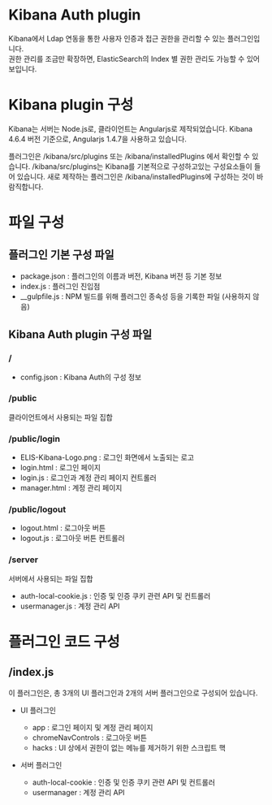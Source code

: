 # Kibana Auth plugin
Kibana에서 Ldap 연동을 통한 사용자 인증과 접근 권한을 관리할 수 있는 플러그인입니다.  
권한 관리를 조금만 확장하면, ElasticSearch의 Index 별 권한 관리도 가능할 수 있어 보입니다.

# Kibana plugin 구성
Kibana는 서버는 Node.js로, 클라이언트는 Angularjs로 제작되었습니다.
Kibana 4.6.4 버전 기준으로, Angularjs 1.4.7을 사용하고 있습니다.

플러그인은 /kibana/src/plugins 또는 /kibana/installedPlugins 에서 확인할 수 있습니다.
/kibana/src/plugins는 Kibana를 기본적으로 구성하고있는 구성요소들이 들어 있습니다.
새로 제작하는 플러그인은 /kibana/installedPlugins에 구성하는 것이 바람직합니다.


# 파일 구성
## 플러그인 기본 구성 파일
- package.json : 플러그인의 이름과 버전, Kibana 버전 등 기본 정보
- index.js : 플러그인 진입점
- __gulpfile.js : NPM 빌드를 위해 플러그인 종속성 등을 기록한 파일 (사용하지 않음)

## Kibana Auth plugin 구성 파일

### /
- config.json : Kibana Auth의 구성 정보

### /public
클라이언트에서 사용되는 파일 집합

### /public/login
- ELIS-Kibana-Logo.png : 로그인 화면에서 노출되는 로고
- login.html : 로그인 페이지
- login.js : 로그인과 계정 관리 페이지 컨트롤러
- manager.html : 계정 관리 페이지

### /public/logout
- logout.html : 로그아웃 버튼
- logout.js : 로그아웃 버튼 컨트롤러

### /server
서버에서 사용되는 파일 집합

- auth-local-cookie.js : 인증 및 인증 쿠키 관련 API 및 컨트롤러
- usermanager.js : 계정 관리 API


# 플러그인 코드 구성
## /index.js
이 플러그인은, 총 3개의 UI 플러그인과 2개의 서버 플러그인으로 구성되어 있습니다.
* UI 플러그인
    * app : 로그인 페이지 및 계정 관리 페이지
    * chromeNavControls : 로그아웃 버튼
    * hacks : UI 상에서 권한이 없는 메뉴를 제거하기 위한 스크립트 핵

* 서버 플러그인
    * auth-local-cookie : 인증 및 인증 쿠키 관련 API 및 컨트롤러
    * usermanager : 계정 관리 API
